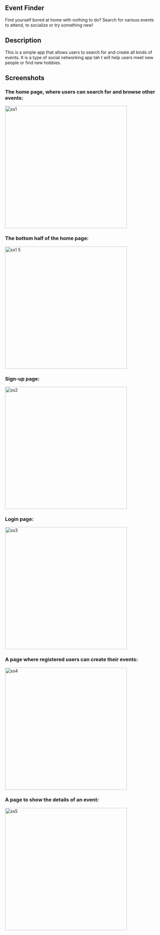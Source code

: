 ## Event Finder
Find yourself bored at home with nothing to do? Search for various events to attend, to socialize or try something new!

## Description

This is a simple app that allows users to search for and create all kinds of events. It is a type of social networking app tah t will help users meet new people or find new hobbies.

## Screenshots
### The home page, where users can search for and browse other events:
<img width="400" alt="ss1" src="https://user-images.githubusercontent.com/38267761/44282505-1e84db80-a210-11e8-8992-9a9b9fa641b7.png">

### The bottom half of the home page:
<img width="400" alt="ss1 5" src="https://user-images.githubusercontent.com/38267761/44282509-22186280-a210-11e8-8930-5dccc6710348.png">

### Sign-up page:
<img width="400" alt="ss2" src="https://user-images.githubusercontent.com/38267761/44282518-26dd1680-a210-11e8-9d53-644e903d2187.png">

### Login page:
<img width="400" alt="ss3" src="https://user-images.githubusercontent.com/38267761/44282520-26dd1680-a210-11e8-987e-86270cca636b.png">

### A page where registered users can create their events:
<img width="400" alt="ss4" src="https://user-images.githubusercontent.com/38267761/44282517-26dd1680-a210-11e8-9315-273d7ebd8b32.png">

### A page to show the details of an event:
<img width="400" alt="ss5" src="https://user-images.githubusercontent.com/38267761/44282524-280e4380-a210-11e8-8d15-d26205bff743.png">
